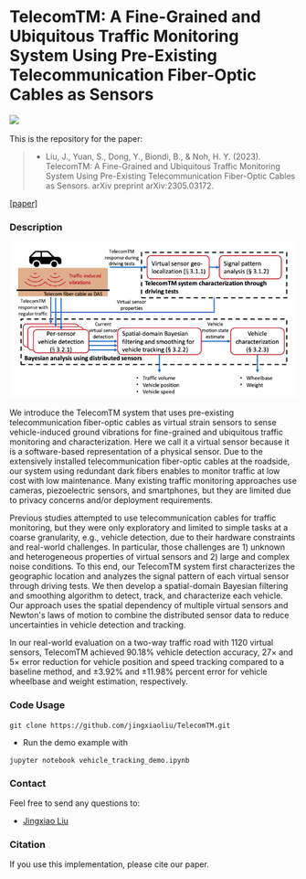 # TelecomTM: A Fine-Grained and Ubiquitous Traffic Monitoring System Using Pre-Existing Telecommunication Fiber-Optic Cables as Sensors

![](presentation/telecomTM_demo.gif)

This is the repository for the paper:

>* Liu, J., Yuan, S., Dong, Y., Biondi, B., & Noh, H. Y. (2023). TelecomTM: A Fine-Grained and Ubiquitous Traffic Monitoring System Using Pre-Existing Telecommunication Fiber-Optic Cables as Sensors. arXiv preprint arXiv:2305.03172.

[[paper]](https://arxiv.org/abs/2305.03172)

### Description

![TelecomTM system overview.](presentation/system_overview.png)

We introduce the TelecomTM system that uses pre-existing telecommunication fiber-optic cables as virtual strain sensors to sense vehicle-induced ground vibrations for fine-grained and ubiquitous traffic monitoring and characterization. Here we call it a virtual sensor because it is a software-based representation of a physical sensor. Due to the extensively installed telecommunication fiber-optic cables at the roadside, our system using redundant dark fibers enables to monitor traffic at low cost with low maintenance. Many existing traffic monitoring approaches use cameras, piezoelectric sensors, and smartphones, but they are limited due to privacy concerns and/or deployment requirements. 

Previous studies attempted to use telecommunication cables for traffic monitoring, but they were only exploratory and limited to simple tasks at a coarse granularity, e.g., vehicle detection, due to their hardware constraints and real-world challenges. In particular, those challenges are 1) unknown and heterogeneous properties of virtual sensors and 2) large and complex noise conditions. To this end, our TelecomTM system first characterizes the geographic location and analyzes the signal pattern of each virtual sensor through driving tests. We then develop a spatial-domain Bayesian filtering and smoothing algorithm to detect, track, and characterize each vehicle. Our approach uses the spatial dependency of multiple virtual sensors and Newton's laws of motion to combine the distributed sensor data to reduce uncertainties in vehicle detection and tracking. 

In our real-world evaluation on a two-way traffic road with 1120 virtual sensors, TelecomTM achieved 90.18% vehicle detection accuracy, 27× and 5× error reduction for vehicle position and speed tracking compared to a baseline method, and ±3.92% and ±11.98% percent error for vehicle wheelbase and weight estimation, respectively.

### Code Usage
```
git clone https://github.com/jingxiaoliu/TelecomTM.git

```
- Run the demo example with
```
jupyter notebook vehicle_tracking_demo.ipynb
```
### Contact
Feel free to send any questions to:
- [Jingxiao Liu](mailto:liujx@stanford.edu)

### Citation

If you use this implementation, please cite our paper.